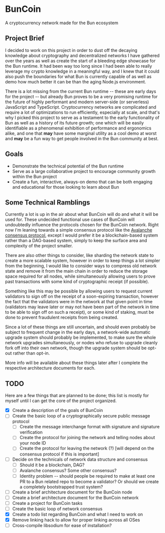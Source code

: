 # BunCoin

A cryptocurrency network made for the Bun ecosystem

## Project Brief

I decided to work on this project in order to dust off the decaying knowledge about cryptography and decentralized networks I have gathered over the years as well as create the start of a bleeding edge showcase for the Bun runtime. It had been way too long since I had been able to really leverage my crypto knowledge in a meaningful way, and I knew that it could also push the boundaries for what Bun is currently capable of as well as demo how much better it can be than the aging Node.js environment.

There is a lot missing from the current Bun runtime -- these are early days for the project -- but already Bun proves to be a very promising runtime for the future of highly performant and modern server-side (or serverless) JavaScript and TypeScript. Cryptocurrency networks are complicated and require a lot of optimizations to run efficiently, especially at scale, and that's why I picked this project to serve as a testament to the early functionality of Bun as well as a history of its future growth; one which will be easily identifiable as a phenomenal exhibition of performance and ergonomics alike, and one that **may** have some marginal utility as a cool demo at worst and **may** be a fun way to get people involved in the Bun community at best.

## Goals

- Demonstrate the technical potential of the Bun runtime
- Serve as a large collaborative project to encourage community growth within the Bun project
- Create a fun, interactive, always-on demo that can be both engaging and educational for those looking to learn about Bun

## Some Technical Ramblings

Currently a lot is up in the air about what BunCoin will do and what it will be used for. These undecided functional use cases of BunCoin will undoubtedly influence the protocols chosen for the BunCoin network. Right now I'm leaning towards a simple consensus protocol like the [Avalanche consensus protocol](https://docs.avax.network/overview/getting-started/avalanche-consensus), except I would prefer it be a blockchain-based system rather than a DAG-based system, simply to keep the surface area and complexity of the project smaller.

There are also other things to consider, like sharding the network state to create a more scalable system, however in order to keep things a lot simpler from the beginning, I would like to consider ways to compress old network state and remove it from the main chain in order to reduce the storage space required for all nodes, while simultaneously allowing users to prove past transactions with some kind of cryptographic receipt (if possible).

Something like this may be possible by allowing users to request current validators to sign off on the receipt of a soon-expiring transaction, however the fact that the validators were in the network at that given point in time (validators may leave later or may not have been part of the network in time to be able to sign off on such a receipt), or some kind of staking, must be done to prevent fraudulent receipts from being created.

Since a lot of these things are still uncertain, and should even probably be subject to frequent change in the early days, a network-wide automatic upgrade system should probably be implemented, to make sure the whole network upgrades simultaneously, or nodes who refuse to upgrade cleanly fork off into their own network, though the upgrade system should be opt-out rather than opt-in.

More info will be available about these things later after I complete the respective architecture documents for each.

## TODO

Here are a few things that are planned to be done; this list is mostly for myself until I can get the core of the project organized.

- [x] Create a description of the goals of BunCoin
- [ ] Create the basic loop of a cryptographically secure public message protocol
  - [ ] Create the message interchange format with signature and signature verification
  - [ ] Create the protocol for joining the network and telling nodes about your node ID
  - [ ] Create the protocol for leaving the network (?) [will depend on the consensus protocol if this is important]
- [ ] Decide on the technicals of network data structure and consensus
  - [ ] Should it be a blockchain, DAG?
  - [ ] Avalanche consensus? Some other consensus?
  - [ ] Identity problem -- should people be required to make at least one PR to a Bun related repo to become a validator? Or should we create a completely bootstrapped trust system?
- [ ] Create a brief architecture document for the BunCoin node
- [ ] Create a brief architecture document for the BunCoin network
- [ ] Create a project for BunCoin tasks
- [ ] Create the basic loop of network consensus
- [x] Create a todo list regarding BunCoin and what I need to work on
- [x] Remove linking hack to allow for proper linking across all OSes
- [ ] Cross-compile libsodium for ease of installation?
